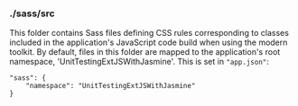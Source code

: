 ### ./sass/src

This folder contains Sass files defining CSS rules corresponding to classes
included in the application's JavaScript code build when using the modern toolkit.
By default, files in this folder are mapped to the application's root namespace, 'UnitTestingExtJSWithJasmine'.
This is set in `"app.json"`:

    "sass": {
        "namespace": "UnitTestingExtJSWithJasmine"
    }